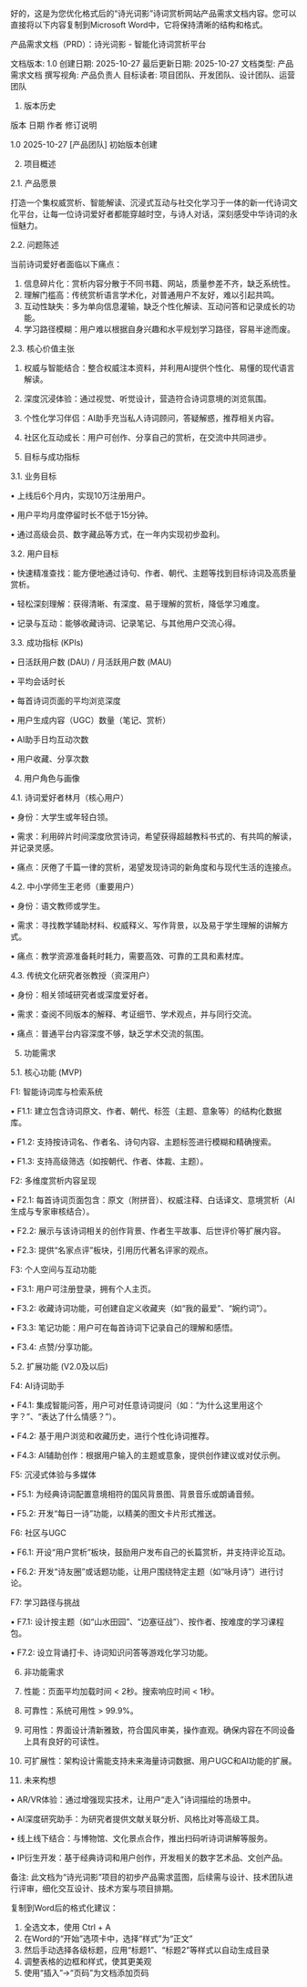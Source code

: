 好的，这是为您优化格式后的“诗光词影”诗词赏析网站产品需求文档内容。您可以直接将以下内容复制到Microsoft Word中，它将保持清晰的结构和格式。

产品需求文档（PRD）：诗光词影 - 智能化诗词赏析平台

文档版本: 1.0
创建日期: 2025-10-27
最后更新日期: 2025-10-27
文档类型: 产品需求文档
撰写视角: 产品负责人
目标读者: 项目团队、开发团队、设计团队、运营团队

1. 版本历史

版本 日期 作者 修订说明

1.0 2025-10-27 [产品团队] 初始版本创建

2. 项目概述

2.1. 产品愿景

打造一个集权威赏析、智能解读、沉浸式互动与社交化学习于一体的新一代诗词文化平台，让每一位诗词爱好者都能穿越时空，与诗人对话，深刻感受中华诗词的永恒魅力。

2.2. 问题陈述

当前诗词爱好者面临以下痛点：
1.  信息碎片化：赏析内容分散于不同书籍、网站，质量参差不齐，缺乏系统性。
2.  理解门槛高：传统赏析语言学术化，对普通用户不友好，难以引起共鸣。
3.  互动性缺失：多为单向信息灌输，缺乏个性化解读、互动问答和记录成长的功能。
4.  学习路径模糊：用户难以根据自身兴趣和水平规划学习路径，容易半途而废。

2.3. 核心价值主张

1.  权威与智能结合：整合权威注本资料，并利用AI提供个性化、易懂的现代语言解读。
2.  深度沉浸体验：通过视觉、听觉设计，营造符合诗词意境的浏览氛围。
3.  个性化学习伴侣：AI助手充当私人诗词顾问，答疑解惑，推荐相关内容。
4.  社区化互动成长：用户可创作、分享自己的赏析，在交流中共同进步。

3. 目标与成功指标

3.1. 业务目标

•   上线后6个月内，实现10万注册用户。

•   用户平均月度停留时长不低于15分钟。

•   通过高级会员、数字藏品等方式，在一年内实现初步盈利。

3.2. 用户目标

•   快速精准查找：能方便地通过诗句、作者、朝代、主题等找到目标诗词及高质量赏析。

•   轻松深刻理解：获得清晰、有深度、易于理解的赏析，降低学习难度。

•   记录与互动：能够收藏诗词、记录笔记、与其他用户交流心得。

3.3. 成功指标 (KPIs)

•   日活跃用户数 (DAU) / 月活跃用户数 (MAU)

•   平均会话时长

•   每首诗词页面的平均浏览深度

•   用户生成内容（UGC）数量（笔记、赏析）

•   AI助手日均互动次数

•   用户收藏、分享次数

4. 用户角色与画像

4.1. 诗词爱好者林月（核心用户）

•   身份：大学生或年轻白领。

•   需求：利用碎片时间深度欣赏诗词，希望获得超越教科书式的、有共鸣的解读，并记录灵感。

•   痛点：厌倦了千篇一律的赏析，渴望发现诗词的新角度和与现代生活的连接点。

4.2. 中小学师生王老师（重要用户）

•   身份：语文教师或学生。

•   需求：寻找教学辅助材料、权威释义、写作背景，以及易于学生理解的讲解方式。

•   痛点：教学资源准备耗时耗力，需要高效、可靠的工具和素材库。

4.3. 传统文化研究者张教授（资深用户）

•   身份：相关领域研究者或深度爱好者。

•   需求：查阅不同版本的解释、考证细节、学术观点，并与同行交流。

•   痛点：普通平台内容深度不够，缺乏学术交流的氛围。

5. 功能需求

5.1. 核心功能 (MVP)

F1: 智能诗词库与检索系统

•   F1.1: 建立包含诗词原文、作者、朝代、标签（主题、意象等）的结构化数据库。

•   F1.2: 支持按诗词名、作者名、诗句内容、主题标签进行模糊和精确搜索。

•   F1.3: 支持高级筛选（如按朝代、作者、体裁、主题）。

F2: 多维度赏析内容呈现

•   F2.1: 每首诗词页面包含：原文（附拼音）、权威注释、白话译文、意境赏析（AI生成与专家审核结合）。

•   F2.2: 展示与该诗词相关的创作背景、作者生平故事、后世评价等扩展内容。

•   F2.3: 提供“名家点评”板块，引用历代著名评家的观点。

F3: 个人空间与互动功能

•   F3.1: 用户可注册登录，拥有个人主页。

•   F3.2: 收藏诗词功能，可创建自定义收藏夹（如“我的最爱”、“婉约词”）。

•   F3.3: 笔记功能：用户可在每首诗词下记录自己的理解和感悟。

•   F3.4: 点赞/分享功能。

5.2. 扩展功能 (V2.0及以后)

F4: AI诗词助手

•   F4.1: 集成智能问答，用户可对任意诗词提问（如：“为什么这里用这个字？”、“表达了什么情感？”）。

•   F4.2: 基于用户浏览和收藏历史，进行个性化诗词推荐。

•   F4.3: AI辅助创作：根据用户输入的主题或意象，提供创作建议或对仗示例。

F5: 沉浸式体验与多媒体

•   F5.1: 为经典诗词配置意境相符的国风背景图、背景音乐或朗诵音频。

•   F5.2: 开发“每日一诗”功能，以精美的图文卡片形式推送。

F6: 社区与UGC

•   F6.1: 开设“用户赏析”板块，鼓励用户发布自己的长篇赏析，并支持评论互动。

•   F6.2: 开发“诗友圈”或话题功能，让用户围绕特定主题（如“咏月诗”）进行讨论。

F7: 学习路径与挑战

•   F7.1: 设计按主题（如“山水田园”、“边塞征战”）、按作者、按难度的学习课程包。

•   F7.2: 设立背诵打卡、诗词知识问答等游戏化学习功能。

6. 非功能需求

1.  性能：页面平均加载时间 < 2秒。搜索响应时间 < 1秒。
2.  可靠性：系统可用性 > 99.9%。
3.  可用性：界面设计清新雅致，符合国风审美，操作直观。确保内容在不同设备上具有良好的可读性。
4.  可扩展性：架构设计需能支持未来海量诗词数据、用户UGC和AI功能的扩展。

7. 未来构想

•   AR/VR体验：通过增强现实技术，让用户“走入”诗词描绘的场景中。

•   AI深度研究助手：为研究者提供文献关联分析、风格比对等高级工具。

•   线上线下结合：与博物馆、文化景点合作，推出扫码听诗词讲解等服务。

•   IP衍生开发：基于经典诗词和用户创作，开发相关的数字艺术品、文创产品。

备注: 此文档为“诗光词影”项目的初步产品需求蓝图，后续需与设计、技术团队进行评审，细化交互设计、技术方案与项目排期。

复制到Word后的格式化建议：
1.  全选文本，使用 Ctrl + A
2.  在Word的“开始”选项卡中，选择“样式”为“正文”
3.  然后手动选择各级标题，应用“标题1”、“标题2”等样式以自动生成目录
4.  调整表格的边框和样式，使其更美观
5.  使用“插入”->“页码”为文档添加页码